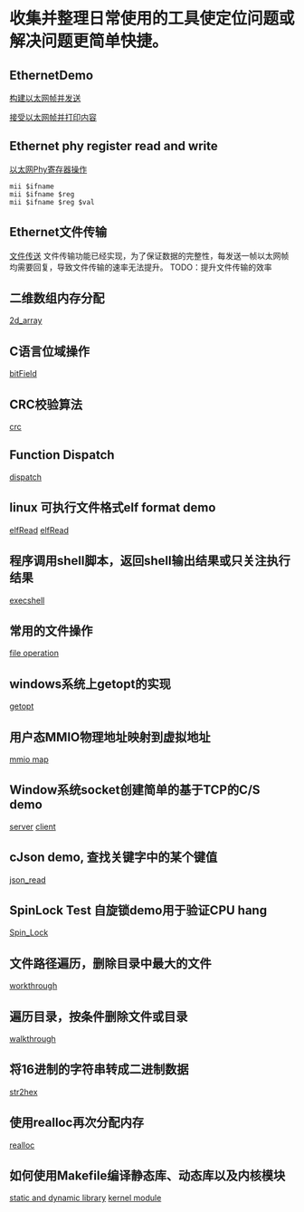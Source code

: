 # 收集并整理日常使用的工具使定位问题或解决问题更简单快捷。

## EthernetDemo
[构建以太网帧并发送](ethernetDemo/sendEther.c)

[接受以太网帧并打印内容](ethernetDemo/recvEther.c)

## Ethernet phy register read and write
[以太网Phy寄存器操作](mii/mii.c)
```
mii $ifname
mii $ifname $reg
mii $ifname $reg $val
```

## Ethernet文件传输
[文件传送](fileTransmit/README)
文件传输功能已经实现，为了保证数据的完整性，每发送一帧以太网帧均需要回复，导致文件传输的速率无法提升。
TODO：提升文件传输的效率

## 二维数组内存分配
[2d_array](2d_array/2d_array.c)

## C语言位域操作
[bitField](bitField/bitField.c)

## CRC校验算法
[crc](crc/crc32.c)

## Function Dispatch
[dispatch](dispatch/dispatch_test.c)

## linux 可执行文件格式elf format demo
[elfRead](elfRead/elf32bit.c)
[elfRead](elfRead/elf64.c)

## 程序调用shell脚本，返回shell输出结果或只关注执行结果
[execshell](execShell/execShell.c)

## 常用的文件操作
[file operation](file_operation/file.c)

## windows系统上getopt的实现
[getopt](getopt4windows/README.md)

## 用户态MMIO物理地址映射到虚拟地址
[mmio map](memPhy2Virt/README.md)

## Window系统socket创建简单的基于TCP的C/S demo
[server](sockets_tcp/server.c)
[client](sockets_tcp/client.c)

## cJson demo, 查找关键字中的某个键值
[json_read](jsonRead/jsonRead.c)

## SpinLock Test 自旋锁demo用于验证CPU hang
[Spin_Lock](spinLockTest/spinLockTest.c)

## 文件路径遍历，删除目录中最大的文件
[workthrough](walkthrough/walkthrougthPath.c)

## 遍历目录，按条件删除文件或目录
[walkthrough](walkthrough/walkthroughPath.c)

## 将16进制的字符串转成二进制数据
[str2hex](str2hex/str2hex.c)

## 使用realloc再次分配内存
[realloc](realloc/realloc_test.c)

## 如何使用Makefile编译静态库、动态库以及内核模块
[static and dynamic library](Makefile/library.mk)
[kernel module](Makefile/kernel_module.mk)
